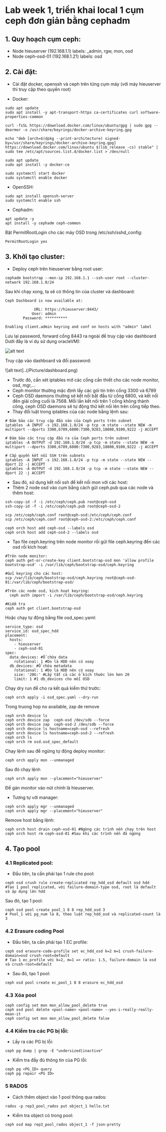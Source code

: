 # Lab week 1, triển khai local 1 cụm ceph đơn giản bằng cephadm

## 1. Quy hoạch cụm ceph:

+ Node hieuserver (192.168.1.1) labels: _admin, rgw, mon, osd
+ Node ceph-osd-01 (192.168.1.21) labels: osd


## 2. Cài đặt:

- Cài đặt docker, openssh và ceph trên từng cụm máy (với máy hieuserver thì truy cập theo quyền root)

- Docker: 

```
sudo apt update
sudo apt install -y apt-transport-https ca-certificates curl software-properties-common

curl -fsSL https://download.docker.com/linux/ubuntu/gpg | sudo gpg --dearmor -o /usr/share/keyrings/docker-archive-keyring.gpg

echo "deb [arch=$(dpkg --print-architecture) signed-by=/usr/share/keyrings/docker-archive-keyring.gpg] https://download.docker.com/linux/ubuntu $(lsb_release -cs) stable" | sudo tee /etc/apt/sources.list.d/docker.list > /dev/null

sudo apt update
sudo apt install -y docker-ce

sudo systemctl start docker
sudo systemctl enable docker
```

- OpenSSH:

```
sudo apt install openssh-server
sudo systemclt enable ssh
```

- Cephadm:

```
apt update -y
apt install -y cephadm ceph-common

```
Bật PermitRootLogin cho các máy OSD trong /etc/ssh/sshd_config:
```
PermitRootLogin yes
```
## 3. Khởi tạo cluster:
- Deploy ceph trên hieuserver bằng root user:

```
cephadm bootstrap --mon-ip 192.168.1.1 --ssh-user root --cluster-network 192.168.1.0/24
```

Sau khi chạy xong, ta sẽ có thông tin của cluster và dashboard:
```
Ceph Dashboard is now available at:

             URL: https://hieuserver:8443/
            User: admin
        Password: **********

Enabling client.admin keyring and conf on hosts with "admin" label
```

Lưu lại password, forward cổng 8443 ra ngoài để truy cập vào dashboard  Dưới đây là ví dụ sử dụng oracleVM):

![alt text](../Picture/port-forward.png)

Truy cập vào dashboard và đổi password:

![alt text]..(/Picture/dashboard.png)
- Trước đó, cần xét iptables mở các cổng cần thiết cho các node monitor, osd, mgr,...
- Ceph monitor thường mặc định lấy các gói tin trên cổng 3300 và 6789
- Ceph OSD daemons thường sẽ kết nối bắt đầu từ cổng 6800, và kết nối đến giải cổng cuối là 7568. Mỗi lần kết nối trên 1 cổng không thành công, ceph OSD daemons sẽ tự động thử kết nối lên trên cổng tiếp theo.
- Thay đổi luật trong iptables của các node bằng lệnh sau:
```
# Đảm bảo các truy cập đầu vào của Ceph ports trên subnet
iptables -A INPUT -s 192.168.1.0/24 -p tcp -m state --state NEW -m multiport --dports 3300,6789,6800:7300,9283,18080,9100,9222 -j ACCEPT

# Đảm bảo các truy cập đầu ra của Ceph ports trên subnet
iptables -A OUTPUT -d 192.168.1.0/24 -p tcp -m state --state NEW -m multiport --dports 3300,6789,6800:7300,9283,18080,9100,9222 -j ACCEPT

# Cấp quyền kết nối SSH trên subnets
iptables -A INPUT -s 192.168.1.0/24 -p tcp -m state --state NEW --dport 22 -j ACCEPT
iptables -A OUTPUT -d 192.168.1.0/24 -p tcp -m state --state NEW --dport 22 -j ACCEPT

```
- Sau đó, sử dụng kết nối ssh để kết nối mon với các host:
- Thêm 2 node osd vào cụm bằng cách gửi ceph.pub qua các node và thêm host:
```
ssh-copy-id -f -i /etc/ceph/ceph.pub root@ceph-osd
ssh-copy-id -f -i /etc/ceph/ceph.pub root@ceph-osd-2 

scp /etc/ceph/ceph.conf root@ceph-osd:/etc/ceph/ceph.conf
scp /etc/ceph/ceph.conf root@ceph-osd-2:/etc/ceph/ceph.conf

ceph orch host add ceph-osd --labels osd
ceph orch host add ceph-osd-2 --labels osd
```
- Tạo file ceph.keyring trên node monitor rồi gửi file ceph.keyring đến các osd rồi kích hoạt:
```
#Trên node monitor:
ceph auth get-or-create-key client.bootstrap-osd mon 'allow profile bootstrap-osd' -i /var/lib/ceph/bootstrap-osd/ceph.keyring

#Gửi keyring cho các host:
scp /var/lib/ceph/bootstrap-osd/ceph.keyring root@ceph-osd-01:/var/lib/ceph/bootstrap-osd/

#Trên các node osd, kích hoạt keyring:
  ceph auth import -i /var/lib/ceph/bootstrap-osd/ceph.keyring

#Kiểm tra
ceph auth get client.bootstrap-osd
```
Hoặc chạy tự động bằng file osd_spec.yaml:
```
service_type: osd
service_id: osd_spec_hdd
placement:
  hosts:
    - hieuserver
    - ceph-osd-01
spec:
  data_devices: #Ổ chứa data
    rotational: 1 #Do là HDD nên có xoay
  db_devices: #Ổ chứa metadata
    rotational: 1 #Do là HDD nên có xoay
    size: '20G:' #Lấy tất cả các ổ kích thước lớn hơn 20
    limit: 1 #1 db_devices cho mỗi OSD
```

Chạy dry run để cho ra kết quả kiểm thử trước:
```
ceph orch apply -i osd_spec.yaml --dry-run
```

Trong truong hop no available, zap de remove

```
ceph orch device ls
ceph orch device zap  ceph-osd /dev/sdb --force
ceph orch device zap  ceph-osd-2 /dev/sdb --force
ceph orch device ls hostname=ceph-osd --refresh
ceph orch device ls hostname=ceph-osd-2 --refresh
ceph orch ls
ceph orch rm osd.osd_spec_default
```

Chạy lệnh sau để ngừng tự động deploy monitor:
```
ceph orch apply mon --unmanaged
```
Sau đó chạy lệnh
```
ceph orch apply mon --placement="hieuserver" 
``` 
Để gán monitor vào nút chính là hieuserver.
- Tương tự với manager:
```
ceph orch apply mgr --unmanaged
ceph orch apply mgr --placement="hieuserver"
```

Remove host bằng lệnh:

```
ceph orch host drain ceph-osd-01 #Ngừng các trình nền chạy trên host
ceph orch host rm ceph-osd-01 #Sau khi các trình nền đã ngừng
```
## 4. Tạo pool
### 4.1 Replicated pool:
- Đầu tiên, ta cần phải tạo 1 rule cho pool:
```
ceph osd crush rule create-replicated rep_hdd_osd default osd hdd
#Tạo 1 pool replicated, với failure-domain-type osd, root là default và áp dụng lên hdd
```
Sau đó, tạo 1 pool:
```
ceph osd pool create pool_1 8 8 rep_hdd_osd 3
# Pool_1 với pg_num là 8, theo luật rep_hdd_osd và replicated-count là 3
```
### 4.2 Erasure coding Pool
- Đầu tiên, ta cần phải tạo 1 EC profile:
```
ceph osd erasure-code-profile set ec_hdd_osd k=2 m=1 crush-failure-domain=osd crush-root=default
# Tạo 1 ec_profile với k=2, m=1 => ratio: 1.5, failure-domain là osd và crush-root=default
```
- Sau đó, tạo 1 pool:
```
ceph osd pool create ec_pool_1 8 8 erasure ec_hdd_osd
```

### 4.3 Xóa pool
```
ceph config set mon mon_allow_pool_delete true
ceph osd pool delete <pool-name> <pool-name> --yes-i-really-really-mean-it
ceph config set mon mon_allow_pool_delete false
```

### 4.4 Kiểm tra các PG bị lỗi:
- Lấy ra các PG bị lỗi:
```
ceph pg dump | grep -E "undersized|inactive"     
```
- Kiểm tra đầy đủ thông tin của PG lỗi:
```
ceph pg <PG_ID> query
ceph pg repair <PG ID>
```

### 5 RADOS

- Cách thêm object vào 1 pool thông qua rados:
```
rados -p rep3_pool_rados put object_1 hello.txt
```

- Kiểm tra object có trong pool:
```
ceph osd map rep3_pool_rados object_1 -f json-pretty
```

